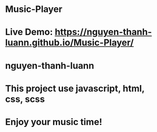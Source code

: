 
# Music-Player
# Live Demo: https://nguyen-thanh-luann.github.io/Music-Player/
# nguyen-thanh-luann
# This project use javascript, html, css, scss
# Enjoy your music time!

